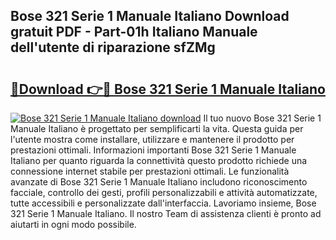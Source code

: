 ## Bose 321 Serie 1 Manuale Italiano Download gratuit PDF - Part-01h Italiano Manuale dell'utente di riparazione sfZMg

# <h2><a href="http://dfc3gt.blite.top/?on=Bose+321+Serie+1+Manuale+Italiano">🔗Download 👉🔴 Bose 321 Serie 1 Manuale Italiano</a></h2>

[![Bose 321 Serie 1 Manuale Italiano download](https://i.imgur.com/lujVjoI.png)](http://dfc3gt.blite.top/?on=Bose+321+Serie+1+Manuale+Italiano)
Il tuo nuovo Bose 321 Serie 1 Manuale Italiano è progettato per semplificarti la vita. Questa guida per l'utente mostra come installare, utilizzare e mantenere il prodotto per prestazioni ottimali. Informazioni importanti Bose 321 Serie 1 Manuale Italiano per quanto riguarda la connettività questo prodotto richiede una connessione internet stabile per prestazioni ottimali. Le funzionalità avanzate di Bose 321 Serie 1 Manuale Italiano includono riconoscimento facciale, controllo dei gesti, profili personalizzabili e attività automatizzate, tutte accessibili e personalizzate dall'interfaccia. Lavoriamo insieme, Bose 321 Serie 1 Manuale Italiano. Il nostro Team di assistenza clienti è pronto ad aiutarti in ogni modo possibile.
